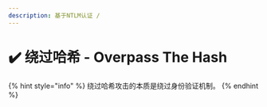```yaml
---
description: 基于NTLM认证 /
---
```


# ✔️ 绕过哈希 - Overpass The Hash











{% hint style="info" %}
绕过哈希攻击的本质是绕过身份验证机制。
{% endhint %}
